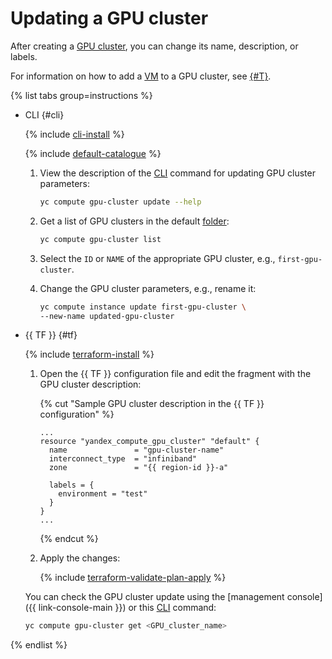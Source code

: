 # Updating a GPU cluster

After creating a [GPU cluster](../../concepts/gpus.md#gpu-clusters), you can change its name, description, or labels.

For information on how to add a [VM](../../concepts/vm.md) to a GPU cluster, see [{#T}](./gpu-add-to-cluster.md).

{% list tabs group=instructions %}

- CLI {#cli}

   {% include [cli-install](../../../_includes/cli-install.md) %}

   {% include [default-catalogue](../../../_includes/default-catalogue.md) %}

   1. View the description of the [CLI](../../../cli/) command for updating GPU cluster parameters:

      ```bash
      yc compute gpu-cluster update --help
      ```

   1. Get a list of GPU clusters in the default [folder](../../../resource-manager/concepts/resources-hierarchy.md#folder):

      ```bash
      yc compute gpu-cluster list
      ```

   1. Select the `ID` or `NAME` of the appropriate GPU cluster, e.g., `first-gpu-cluster`.
   1. Change the GPU cluster parameters, e.g., rename it:

      ```bash
      yc compute instance update first-gpu-cluster \
      --new-name updated-gpu-cluster
      ```

- {{ TF }} {#tf}

   {% include [terraform-install](../../../_includes/terraform-install.md) %}

   1. Open the {{ TF }} configuration file and edit the fragment with the GPU cluster description:

      {% cut "Sample GPU cluster description in the {{ TF }} configuration" %}

      ```hcl
      ...
      resource "yandex_compute_gpu_cluster" "default" {
        name               = "gpu-cluster-name"
        interconnect_type  = "infiniband"
        zone               = "{{ region-id }}-a"

        labels = {
          environment = "test"
        }
      }
      ...
      ```

      {% endcut %}

   1. Apply the changes:

      {% include [terraform-validate-plan-apply](../../../_tutorials/_tutorials_includes/terraform-validate-plan-apply.md) %}

   You can check the GPU cluster update using the [management console]({{ link-console-main }}) or this [CLI](../../../cli/) command:

   ```bash
   yc compute gpu-cluster get <GPU_cluster_name>
   ```

{% endlist %}